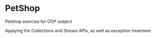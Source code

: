 # PetShop
Petshop exercise for OOP subject

Applying the Collections and Stream APIs, as well as exception treatment
